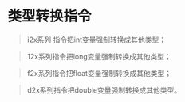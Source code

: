 # 类型转换指令

> i2x系列 指令把int变量强制转换成其他类型；

> 12x系列指令把long变量强制转换成其他类型；

> f2x系列指令把float变量强制转换成其他类型；

> d2x系列指令把double变量强制转换成其他类型。